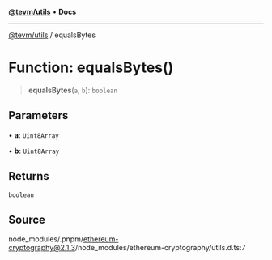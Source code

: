 [**@tevm/utils**](../README.md) • **Docs**

***

[@tevm/utils](../globals.md) / equalsBytes

# Function: equalsBytes()

> **equalsBytes**(`a`, `b`): `boolean`

## Parameters

• **a**: `Uint8Array`

• **b**: `Uint8Array`

## Returns

`boolean`

## Source

node\_modules/.pnpm/ethereum-cryptography@2.1.3/node\_modules/ethereum-cryptography/utils.d.ts:7
